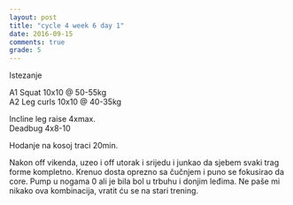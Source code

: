 ```yaml
---
layout: post
title: "cycle 4 week 6 day 1"
date: 2016-09-15
comments: true
grade: 5
---
```


Istezanje

A1 Squat 10x10 @ 50-55kg  
A2 Leg curls 10x10 @ 40-35kg  

Incline leg raise 4xmax.  
Deadbug 4x8-10  

Hodanje na kosoj traci 20min.   

Nakon off vikenda, uzeo i off utorak i srijedu i junkao da sjebem svaki trag forme kompletno. Krenuo dosta oprezno sa čučnjem i puno se fokusirao da core. Pump u nogama 0 ali je bila bol u trbuhu i donjim leđima. Ne paše mi nikako ova kombinacija, vratit ću se na stari trening.
